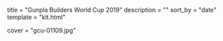 
title = "Gunpla Builders World Cup 2019"
description = ""
sort_by = "date"
template = "kit.html"


cover = "gcu-01109.jpg"

